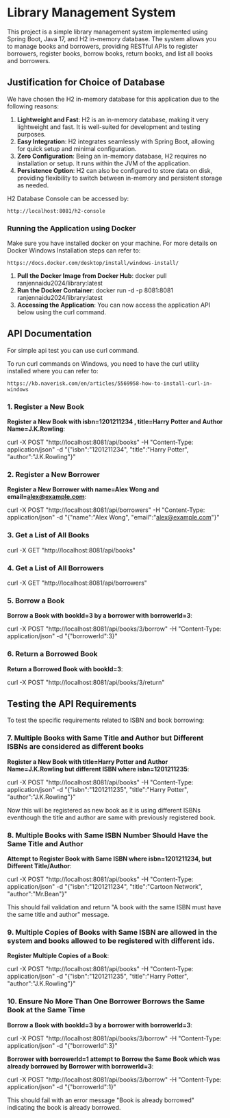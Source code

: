 
# Library Management System

This project is a simple library management system implemented using Spring Boot, Java 17, and H2 in-memory database. The system allows you to manage books and borrowers, providing RESTful APIs to register borrowers, register books, borrow books, return books, and list all books and borrowers.

## Justification for Choice of Database

We have chosen the H2 in-memory database for this application due to the following reasons:

1. **Lightweight and Fast**: H2 is an in-memory database, making it very lightweight and fast. It is well-suited for development and testing purposes.
2. **Easy Integration**: H2 integrates seamlessly with Spring Boot, allowing for quick setup and minimal configuration.
3. **Zero Configuration**: Being an in-memory database, H2 requires no installation or setup. It runs within the JVM of the application.
4. **Persistence Option**: H2 can also be configured to store data on disk, providing flexibility to switch between in-memory and persistent storage as needed.

H2 Database Console can be accessed by:

```
http://localhost:8081/h2-console
```


### Running the Application using Docker

Make sure you have installed docker on your machine. For more details on Docker Windows Installation steps can refer to:

```
https://docs.docker.com/desktop/install/windows-install/
```

1. **Pull the Docker Image from Docker Hub**: docker pull ranjennaidu2024/library:latest
2. **Run the Docker Container**: docker run -d -p 8081:8081 ranjennaidu2024/library:latest
3. **Accessing the Application**: You can now access the application API below using the curl command.


## API Documentation

For simple api test you can use curl command.


To run curl commands on Windows, you need to have the curl utility installed where you can refer to:

```
https://kb.naverisk.com/en/articles/5569958-how-to-install-curl-in-windows 
```

### 1. Register a New Book

**Register a New Book with isbn=1201211234 , title=Harry Potter and Author Name=J.K.Rowling**:

curl -X POST "http://localhost:8081/api/books" -H "Content-Type: application/json" -d "{\"isbn\":\"1201211234\", \"title\":\"Harry Potter\", \"author\":\"J.K.Rowling\"}"

### 2. Register a New Borrower

**Register a New Borrower with name=Alex Wong and email=alex@example.com**:

curl -X POST "http://localhost:8081/api/borrowers" -H "Content-Type: application/json" -d "{\"name\":\"Alex Wong\", \"email\":\"alex@example.com\"}"


### 3. Get a List of All Books

curl -X GET "http://localhost:8081/api/books"

### 4. Get a List of All Borrowers

curl -X GET "http://localhost:8081/api/borrowers"

### 5. Borrow a Book

**Borrow a Book with bookId=3 by a borrower with borrowerId=3**:

curl -X POST "http://localhost:8081/api/books/3/borrow" -H "Content-Type: application/json" -d "{\"borrowerId\":3}"

### 6. Return a Borrowed Book

**Return a Borrowed Book with bookId=3**:

curl -X POST "http://localhost:8081/api/books/3/return"




## Testing the API Requirements

To test the specific requirements related to ISBN and book borrowing:

### 7. Multiple Books with Same Title and Author but Different ISBNs are considered as different books

**Register a New Book with title=Harry Potter and Author Name=J.K.Rowling but different ISBN where isbn=1201211235**:

curl -X POST "http://localhost:8081/api/books" -H "Content-Type: application/json" -d "{\"isbn\":\"1201211235\", \"title\":\"Harry Potter\", \"author\":\"J.K.Rowling\"}"

Now this will be registered as new book as it is using different ISBNs eventhough the title and author are same with previously registered book.


### 8. Multiple Books with Same ISBN Number Should Have the Same Title and Author

**Attempt to Register Book with Same ISBN where isbn=1201211234,  but Different Title/Author**:

curl -X POST "http://localhost:8081/api/books" -H "Content-Type: application/json" -d "{\"isbn\":\"1201211234\", \"title\":\"Cartoon Network\", \"author\":\"Mr.Bean\"}"

This should fail validation and return "A book with the same ISBN must have the same title and author" message.

### 9. Multiple Copies of Books with Same ISBN are allowed in the system and books allowed to be registered with different ids.

**Register Multiple Copies of a Book**:

curl -X POST "http://localhost:8081/api/books" -H "Content-Type: application/json" -d "{\"isbn\":\"1201211235\", \"title\":\"Harry Potter\", \"author\":\"J.K.Rowling\"}"

### 10. Ensure No More Than One Borrower Borrows the Same Book at the Same Time

**Borrow a Book with bookId=3 by a borrower with borrowerId=3**:

curl -X POST "http://localhost:8081/api/books/3/borrow" -H "Content-Type: application/json" -d "{\"borrowerId\":3}"

**Borrower with borrowerId=1 attempt to Borrow the Same Book which was already borrowed by Borrower with borrowerId=3**:

curl -X POST "http://localhost:8081/api/books/3/borrow" -H "Content-Type: application/json" -d "{\"borrowerId\":1}"

This should fail with an error message "Book is already borrowed" indicating the book is already borrowed.





